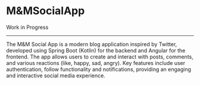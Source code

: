 # M&MSocialApp
Work in Progress

---

The M&M Social App is a modern blog application inspired by Twitter, developed using Spring Boot (Kotlin) for the backend and Angular for the frontend. The app allows users to create and interact with posts, comments, and various reactions (like, happy, sad, angry). Key features include user authentication, follow functionality and notifications, providing an engaging and interactive social media experience.

